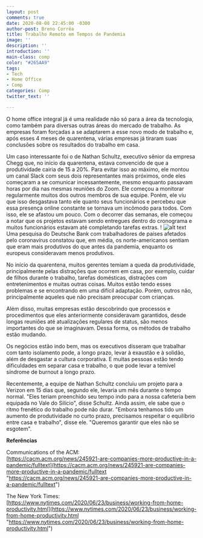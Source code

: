 ```yaml
---
layout: post
comments: true
date: 2020-08-08 22:45:00 -0300
author-post: Breno Corrêa
title: Trabalho Remoto em Tempos de Pandemia
image: ''
description: ''
introduction: ''
main-class: comp
color: "#265AA9"
tags:
- Tech
- Home Office
- Comp
categories: Comp
twitter_text: ''

---
```

O home office integral já é uma realidade não só para a área da tecnologia, como também para diversas outras áreas do mercado de trabalho. As empresas foram forçadas a se adaptarem a esse novo modo de trabalho e, após esses 4 meses de quarentena, várias empresas já tiraram suas conclusões sobre os resultados do trabalho em casa.

Um caso interessante foi o de Nathan Schultz, executivo sênior da empresa Chegg que, no início da quarentena, estava convencido de que a produtividade cairia de 15 a 20%. Para evitar isso ao máximo, ele montou um canal Slack com seus dois representantes mais próximos, onde eles começaram a se comunicar incessantemente, mesmo enquanto passavam horas por dia nas mesmas reuniões do Zoom. Ele começou a monitorar regularmente muitos dos outros membros de sua equipe. Porém, ele viu que isso desgastava tanto ele quanto seus funcionários e percebeu que essa presença online constante se tornava um incômodo para todos. Com isso, ele se afastou um pouco. Com o decorrer das semanas, ele começou a notar que os projetos estavam sendo entregues dentro do cronograma e muitos funcionários estavam até completando tarefas extras. !
![alt text](https://static01.nyt.com/images/2020/06/27/business/27virus-productivity/17virus-productivity-superJumbo.jpg?quality=90&auto=webp "Logo Title Text 1")
Uma pesquisa do Deutsche Bank com trabalhadores de países afetados pelo coronavírus constatou que, em média, os norte-americanos sentiam que eram mais produtivos do que antes da pandemia, enquanto os europeus consideravam menos produtivos.

No início da quarentena, muitos gerentes temiam a queda da produtividade, principalmente pelas distrações que ocorrem em casa, por exemplo, cuidar de filhos durante o trabalho, tarefas domésticas, distrações com entretenimentos e muitas outras coisas. Muitos estão tendo esses problemas e se encontrando em uma difícil adaptação. Porém, outros não, principalmente aqueles que não precisam preocupar com crianças.

Além disso, muitas empresas estão descobrindo que processos e procedimentos que eles anteriormente consideravam garantidos, desde longas reuniões até atualizações regulares de status, são menos importantes do que se imaginavam. Dessa forma, os métodos de trabalho estão mudando.

Os negócios estão indo bem, mas os executivos disseram que trabalhar com tanto isolamento pode, a longo prazo, levar à exaustão e à solidão, além de desgastar a cultura corporativa. E muitas pessoas estão tendo dificuldades em separar casa e trabalho, o que pode levar a temível síndrome de burnout a longo prazo.

Recentemente, a equipe de Nathan Schultz concluiu um projeto para a Verizon em 15 dias que, segundo ele, levaria um mês durante o tempo normal. "Eles teriam preenchido seu tempo indo para a nossa cafeteria bem equipada no Vale do Silício", disse Schultz. Ainda assim, ele sabe que o ritmo frenético do trabalho pode não durar. "Embora tenhamos tido um aumento de produtividade no curto prazo, precisamos respeitar o equilíbrio entre casa e trabalho", disse ele. "Queremos garantir que eles não se esgotem".

**Referências**

Communications of the ACM:   
[https://cacm.acm.org/news/245921-are-companies-more-productive-in-a-pandemic/fulltext](https://cacm.acm.org/news/245921-are-companies-more-productive-in-a-pandemic/fulltext "https://cacm.acm.org/news/245921-are-companies-more-productive-in-a-pandemic/fulltext")

The New York Times:  
[https://www.nytimes.com/2020/06/23/business/working-from-home-productivity.html](https://www.nytimes.com/2020/06/23/business/working-from-home-productivity.html "https://www.nytimes.com/2020/06/23/business/working-from-home-productivity.html")